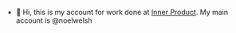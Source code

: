 - 👋 Hi, this is my account for work done at [Inner Product](https://inner-product.com/). My main account is @noelwelsh

<!---
noelip/noelip is a ✨ special ✨ repository because its `README.md` (this file) appears on your GitHub profile.
You can click the Preview link to take a look at your changes.
--->
